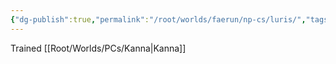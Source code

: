 ```yaml
---
{"dg-publish":true,"permalink":"/root/worlds/faerun/np-cs/luris/","tags":["Fantasy"]}
---
```


Trained [[Root/Worlds/PCs/Kanna\|Kanna]]
